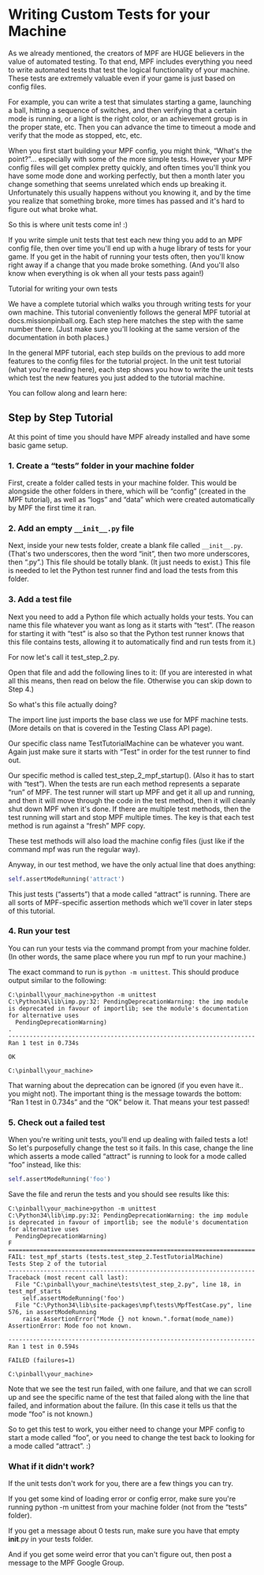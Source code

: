 # Writing Custom Tests for your Machine

As we already mentioned, the creators of MPF are HUGE believers in the value of automated testing. To that end, MPF includes everything you need to write automated tests that test the logical functionality of your machine. These tests are extremely valuable even if your game is just based on config files.

For example, you can write a test that simulates starting a game, launching a ball, hitting a sequence of switches, and then verifying that a certain mode is running, or a light is the right color, or an achievement group is in the proper state, etc. Then you can advance the time to timeout a mode and verify that the mode as stopped, etc, etc.

When you first start building your MPF config, you might think, “What's the point?”… especially with some of the more simple tests. However your MPF config files will get complex pretty quickly, and often times you'll think you have some mode done and working perfectly, but then a month later you change something that seems unrelated which ends up breaking it. Unfortunately this usually happens without you knowing it, and by the time you realize that something broke, more times has passed and it's hard to figure out what broke what.

So this is where unit tests come in! :)

If you write simple unit tests that test each new thing you add to an MPF config file, then over time you'll end up with a huge library of tests for your game. If you get in the habit of running your tests often, then you'll know right away if a change that you made broke something. (And you'll also know when everything is ok when all your tests pass again!)

Tutorial for writing your own tests

We have a complete tutorial which walks you through writing tests for your own machine. This tutorial conveniently follows the general MPF tutorial at docs.missionpinball.org. Each step here matches the step with the same number there. (Just make sure you'll looking at the same version of the documentation in both places.)

In the general MPF tutorial, each step builds on the previous to add more features to the config files for the tutorial project. In the unit test tutorial (what you're reading here), each step shows you how to write the unit tests which test the new features you just added to the tutorial machine.

You can follow along and learn here:

## Step by Step Tutorial

At this point of time you should have MPF already installed and have some basic game setup.

### 1. Create a “tests” folder in your machine folder

First, create a folder called tests in your machine folder. This would be alongside the other folders in there, which will be “config” (created in the MPF tutorial), as well as “logs” and “data” which were created automatically by MPF the first time it ran.

### 2. Add an empty `__init__.py` file

Next, inside your new tests folder, create a blank file called `__init__.py`. (That's two underscores, then the word “init”, then two more underscores, then “.py”.) This file should be totally blank. (It just needs to exist.) This file is needed to let the Python test runner find and load the tests from this folder.

### 3. Add a test file

Next you need to add a Python file which actually holds your tests. You can name this file whatever you want as long as it starts with “test”. (The reason for starting it with “test” is also so that the Python test runner knows that this file contains tests, allowing it to automatically find and run tests from it.)

For now let's call it test_step_2.py.

Open that file and add the following lines to it: (If you are interested in what all this means, then read on below the file. Otherwise you can skip down to Step 4.)

So what's this file actually doing?

The import line just imports the base class we use for MPF machine tests. (More details on that is covered in the Testing Class API page).

Our specific class name TestTutorialMachine can be whatever you want. Again just make sure it starts with “Test” in order for the test runner to find out.

Our specific method is called test_step_2_mpf_startup(). (Also it has to start with “test”). When the tests are run each method represents a separate “run” of MPF. The test runner will start up MPF and get it all up and running, and then it will move through the code in the test method, then it will cleanly shut down MPF when it's done. If there are multiple test methods, then the test running will start and stop MPF multiple times. The key is that each test method is run against a “fresh” MPF copy.

These test methods will also load the machine config files (just like if the command mpf was run the regular way).

Anyway, in our test method, we have the only actual line that does anything:

``` python
self.assertModeRunning('attract')
```

This just tests (“asserts”) that a mode called “attract” is running. There are all sorts of MPF-specific assertion methods which we'll cover in later steps of this tutorial.

### 4. Run your test

You can run your tests via the command prompt from your machine folder. (In other words, the same place where you run mpf to run your machine.)

The exact command to run is `python -m unittest`. This should produce output similar to the following:

``` console
C:\pinball\your_machine>python -m unittest
C:\Python34\lib\imp.py:32: PendingDeprecationWarning: the imp module is deprecated in favour of importlib; see the module's documentation for alternative uses
  PendingDeprecationWarning)
.
----------------------------------------------------------------------
Ran 1 test in 0.734s

OK

C:\pinball\your_machine>
```

That warning about the deprecation can be ignored (if you even have it.. you might not). The important thing is the message towards the bottom: “Ran 1 test in 0.734s” and the “OK” below it. That means your test passed!

### 5. Check out a failed test

When you're writing unit tests, you'll end up dealing with failed tests a lot! So let's purposefully change the test so it fails. In this case, change the line which asserts a mode called “attract” is running to look for a mode called “foo” instead, like this:

``` python
self.assertModeRunning('foo')
```

Save the file and rerun the tests and you should see results like this:

``` console
C:\pinball\your_machine>python -m unittest
C:\Python34\lib\imp.py:32: PendingDeprecationWarning: the imp module is deprecated in favour of importlib; see the module's documentation for alternative uses
  PendingDeprecationWarning)
F
======================================================================
FAIL: test_mpf_starts (tests.test_step_2.TestTutorialMachine)
Tests Step 2 of the tutorial
----------------------------------------------------------------------
Traceback (most recent call last):
  File "C:\pinball\your_machine\tests\test_step_2.py", line 18, in test_mpf_starts
    self.assertModeRunning('foo')
  File "C:\Python34\lib\site-packages\mpf\tests\MpfTestCase.py", line 576, in assertModeRunning
    raise AssertionError("Mode {} not known.".format(mode_name))
AssertionError: Mode foo not known.

----------------------------------------------------------------------
Ran 1 test in 0.594s

FAILED (failures=1)

C:\pinball\your_machine>
```

Note that we see the test run failed, with one failure, and that we can scroll up and see the specific name of the test that failed along with the line that failed, and information about the failure. (In this case it tells us that the mode “foo” is not known.)

So to get this test to work, you either need to change your MPF config to start a mode called “foo”, or you need to change the test back to looking for a mode called “attract”. :)

### What if it didn't work?

If the unit tests don't work for you, there are a few things you can try.

If you get some kind of loading error or config error, make sure you're running python -m unittest from your machine folder (not from the “tests” folder).

If you get a message about 0 tests run, make sure you have that empty __init__.py in your tests folder.

And if you get some weird error that you can't figure out, then post a message to the MPF Google Group.


